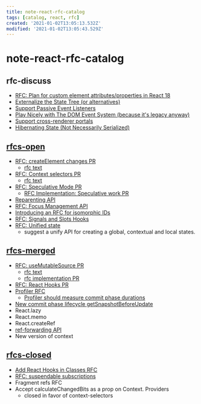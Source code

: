 ```yaml
---
title: note-react-rfc-catalog
tags: [catalog, react, rfc]
created: '2021-01-02T13:05:13.532Z'
modified: '2021-01-02T13:05:43.529Z'
---
```


# note-react-rfc-catalog

## rfc-discuss

- [RFC: Plan for custom element attributes/properties in React 18](https://github.com/facebook/react/issues/11347)
- [Externalize the State Tree (or alternatives)](https://github.com/facebook/react/issues/4595)
- [Support Passive Event Listeners](https://github.com/facebook/react/issues/6436)
- [Play Nicely with The DOM Event System (because it's legacy anyway)](https://github.com/facebook/react/issues/4751)
- [Support cross-renderer portals](https://github.com/facebook/react/issues/13332)
- [Hibernating State (Not Necessarily Serialized)](https://github.com/facebook/react/issues/4594)

## [rfcs-open](https://github.com/reactjs/rfcs/pulls?q=is%3Apr+is%3Aopen+sort%3Aupdated-desc)

- [RFC: createElement changes PR](https://github.com/reactjs/rfcs/pull/107)
  - [rfc text](https://github.com/reactjs/rfcs/blob/createlement-rfc/text/0000-create-element-changes.md)
- [RFC: Context selectors PR](https://github.com/reactjs/rfcs/pull/119)
  - [rfc text](https://github.com/gnoff/rfcs/blob/context-selectors/text/0000-context-selectors.md)
- [RFC: Speculative Mode PR](https://github.com/reactjs/rfcs/pull/150)
  - [RFC Implementation: Speculative work PR](https://github.com/facebook/react/pull/18262)
- [Reparenting API](https://github.com/reactjs/rfcs/pull/34)
- [RFC: Focus Management API](https://github.com/reactjs/rfcs/pull/109)
- [Introducing an RFC for isomorphic IDs](https://github.com/reactjs/rfcs/pull/32)  
- [RFC: Signals and Slots Hooks](https://github.com/reactjs/rfcs/pull/135)
- [RFC: Unified state](https://github.com/reactjs/rfcs/pull/179)
  - suggest a unify API for creating a global, contextual and local states.

## [rfcs-merged](https://github.com/reactjs/rfcs/pulls?q=is%3Apr+sort%3Aupdated-desc+is%3Amerged)

- [RFC: useMutableSource PR](https://github.com/reactjs/rfcs/pull/147)
  - [rfc text](https://github.com/bvaughn/rfcs/blob/useMutableSource/text/0000-use-mutable-source.md)
  - [rfc implementation PR](https://github.com/facebook/react/pull/18000)
- [RFC: React Hooks PR](https://github.com/reactjs/rfcs/pull/68)
- [Profiler RFC](https://github.com/reactjs/rfcs/pull/51)
  - [Profiler should measure commit phase durations](https://github.com/reactjs/rfcs/pull/139)
- [New commit phase lifecycle getSnapshotBeforeUpdate](https://github.com/reactjs/rfcs/pull/33)
- React.lazy
- React.memo
- React.createRef
- [ref-forwarding API](https://github.com/reactjs/rfcs/pull/30)
- New version of context

## [rfcs-closed](https://github.com/reactjs/rfcs/pulls?q=is%3Apr+sort%3Aupdated-desc+is%3Aclosed)

- [Add React Hooks in Classes RFC](https://github.com/reactjs/rfcs/pull/124)
- [RFC: suspendable subscriptions](https://github.com/reactjs/rfcs/pull/127)
- Fragment refs RFC
- Accept calculateChangedBits as a prop on Context. Providers 
  - closed in favor of context-selectors
